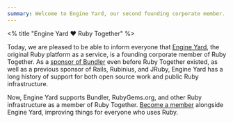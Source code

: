 ```yaml
---
summary: Welcome to Engine Yard, our second founding corporate member.
---
```

<% title "Engine Yard ❤️ Ruby Together" %>

Today, we are pleased to be able to inform everyone that [Engine Yard](https://www.engineyard.com), the original Ruby platform as a service, is a founding corporate member of Ruby Together. As a [sponsor of Bundler](https://blog.engineyard.com/2015/engine-yard-sponsors-bundler) even before Ruby Together existed, as well as a previous sponsor of Rails, Rubinius, and JRuby, Engine Yard has a long history of support for both open source work and public Ruby infrastructure.

Now, Engine Yard supports Bundler, RubyGems.org, and other Ruby infrastructure as a member of Ruby Together. [Become a member](<%= root_path(anchor: "join") %>) alongside Engine Yard, improving things for everyone who uses Ruby.
